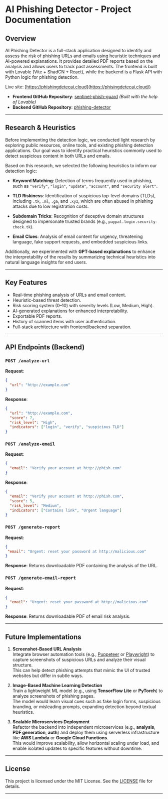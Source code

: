 # AI Phishing Detector - Project Documentation

## Overview

AI Phishing Detector is a full-stack application designed to identify and assess the risk of phishing URLs and emails using heuristic techniques and AI-powered explanations. It provides detailed PDF reports based on the analysis and allows users to track past assessments. The frontend is built with Lovable (Vite + ShadCN + React), while the backend is a Flask API with Python logic for phishing detection.

Live site: [https://phishingdetecai.cloud](https://phisingdetecai.cloud/)

- **Frontend GitHub Repository**: [sentinel-phish-guard](https://github.com/EdouardosStav/ai-phishing-detector) *(Built with the help of Lovable)*
- **Backend GitHub Repository**: [phishing-detector](https://github.com/EdouardosStav/phishing-detector)


---

## Research & Heuristics

Before implementing the detection logic, we conducted light research by exploring public resources, online tools, and existing phishing detection applications. Our goal was to identify practical heuristics commonly used to detect suspicious content in both URLs and emails.

Based on this research, we selected the following heuristics to inform our detection logic:

- **Keyword Matching**: Detection of terms frequently used in phishing, such as `"verify"`, `"login"`, `"update"`, `"account"`, and `"security alert"`.

- **TLD Riskiness**: Identification of suspicious top-level domains (TLDs), including `.tk`, `.ml`, `.ga`, and `.xyz`, which are often abused in phishing attacks due to low registration costs.

- **Subdomain Tricks**: Recognition of deceptive domain structures designed to impersonate trusted brands (e.g., `paypal.login.security-check.tk`).

- **Email Clues**: Analysis of email content for urgency, threatening language, fake support requests, and embedded suspicious links.

Additionally, we experimented with **GPT-based explanations** to enhance the interpretability of the results by summarizing technical heuristics into natural language insights for end users.

---

## Key Features

- Real-time phishing analysis of URLs and email content.
- Heuristic-based threat detection.
- Risk scoring system (0–10) with severity levels (Low, Medium, High).
- AI-generated explanations for enhanced interpretability.
- Exportable PDF reports.
- History of scanned items with user authentication.
- Full-stack architecture with frontend/backend separation.

---

## API Endpoints (Backend)

### `POST /analyze-url`

**Request**:

```json
{
  "url": "http://example.com"
}
```

**Response**:
```json
{
  "url": "http://example.com",
  "score": 7,
  "risk_level": "High",
  "indicators": ["login", "verify", "suspicious TLD"]
}
```
### `POST /analyze-email`

**Request**:

```json
{
  "email": "Verify your account at http://phish.com"
}
```

**Response**:
```json
{
  "email": "Verify your account at http://phish.com",
  "score": 5,
  "risk_level": "Medium",
  "indicators": ["Contains link", "Urgent language"]
}
```

### `POST /generate-report`

**Request**:  

```json
{
 "email": "Urgent: reset your password at http://malicious.com"
}
```

**Response**: Returns downloadable PDF containing the analysis of the URL.


### `POST /generate-email-report`

**Request**:
```json
{
  "email": "Urgent: reset your password at http://malicious.com"
}
```

**Response**: Returns downloadable PDF of email risk analysis.

---

## Future Implementations

1. **Screenshot-Based URL Analysis**  
   Integrate browser automation tools (e.g., [Puppeteer](https://pptr.dev/) or [Playwright](https://playwright.dev/)) to capture screenshots of suspicious URLs and analyze their visual structure.  
   This can help detect phishing attempts that mimic the UI of trusted websites but differ in subtle ways.

2. **Image-Based Machine Learning Detection**  
   Train a lightweight ML model (e.g., using **TensorFlow Lite** or **PyTorch**) to analyze screenshots of phishing pages.  
   The model would learn visual cues such as fake login forms, suspicious branding, or misleading prompts, expanding detection beyond textual heuristics.

3. **Scalable Microservices Deployment**  
   Refactor the backend into independent microservices (e.g., **analysis**, **PDF generation**, **auth**) and deploy them using serverless infrastructure like **AWS Lambda** or **Google Cloud Functions**.  
   This would improve scalability, allow horizontal scaling under load, and enable isolated updates to specific features without downtime.

---

## License

This project is licensed under the MIT License. See the [LICENSE](./LICENSE) file for details.

---